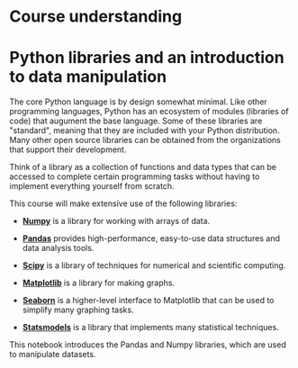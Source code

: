 # Course understanding

# Python libraries and an introduction to data manipulation

The core Python language is by design somewhat minimal.  Like other programming languages, Python has an ecosystem of modules (libraries of code) that augument the base language.  Some of these libraries are "standard", meaning that they are included with your Python distribution.  Many other open source libraries can be obtained from the organizations that support their development.

Think of a library as a collection of functions and data types that can be accessed to complete certain programming tasks without having to implement everything yourself from scratch.

This course will make extensive use of the following libraries:

* **[Numpy](http://numpy.org)** is a library for working with arrays of data.

* **[Pandas](http://pandas.pydata.org)** provides high-performance, easy-to-use data structures and data analysis tools.

* **[Scipy](http://scipy.org)** is a library of techniques for numerical and scientific computing.

* **[Matplotlib](http://matplotlib.org)** is a library for making graphs.

* **[Seaborn](http://seaborn.pydata.org)** is a higher-level interface to Matplotlib that can be used to simplify many graphing tasks.

* **[Statsmodels](http://www.statsmodels.org)** is a library that implements many statistical techniques.

This notebook introduces the Pandas and Numpy libraries, which are used to manipulate datasets.  
